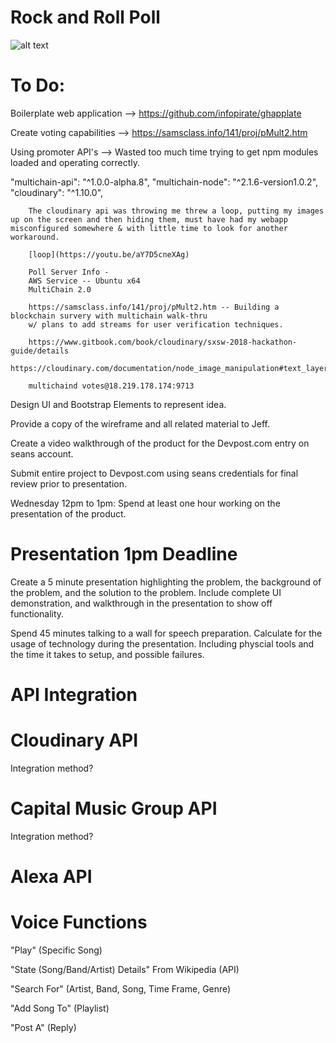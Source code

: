 # Rock and Roll Poll

![alt text](https://github.com/ahhninjas/rockpoll/blob/master/rockthepoll.png?raw=true "Logo Title Text 1")


# To Do:

Boilerplate web application --> https://github.com/infopirate/ghapplate

Create voting capabilities --> https://samsclass.info/141/proj/pMult2.htm

Using promoter API's --> Wasted too much time trying to get npm modules loaded and operating correctly. 

"multichain-api": "^1.0.0-alpha.8",
    "multichain-node": "^2.1.6-version1.0.2",
        "cloudinary": "^1.10.0",        
        
        The cloudinary api was throwing me threw a loop, putting my images up on the screen and then hiding them, must have had my webapp misconfigured somewhere & with little time to look for another workaround. 
        
        [loop](https://youtu.be/aY7D5cneXAg)
        
        Poll Server Info - 
        AWS Service -- Ubuntu x64
        MultiChain 2.0 
        
        https://samsclass.info/141/proj/pMult2.htm -- Building a blockchain survery with multichain walk-thru
        w/ plans to add streams for user verification techniques.
        
        https://www.gitbook.com/book/cloudinary/sxsw-2018-hackathon-guide/details
        https://cloudinary.com/documentation/node_image_manipulation#text_layers
        
        multichaind votes@18.219.178.174:9713

Design UI and Bootstrap Elements to represent idea.

Provide a copy of the wireframe and all related material to Jeff.

Create a video walkthrough of the product for the Devpost.com entry on seans account.

Submit entire project to Devpost.com using seans credentials for final review prior to presentation.

Wednesday 12pm to 1pm: Spend at least one hour working on the presentation of the product.


# Presentation 1pm Deadline

Create a 5 minute presentation highlighting the problem, the background of the problem, and the solution to the problem. Include complete UI demonstration, and walkthrough in the presentation to show off functionality.

Spend 45 minutes talking to a wall for speech preparation. Calculate for the usage of technology during the presentation. Including physcial tools and the time it takes to setup, and possible failures.

# API Integration

# Cloudinary API

Integration method?

# Capital Music Group API

Integration method?

# Alexa API

# Voice Functions

"Play" (Specific Song)

"State (Song/Band/Artist) Details" From Wikipedia (API)

"Search For" (Artist, Band, Song, Time Frame, Genre)

"Add Song To" (Playlist)

"Post A" (Reply)



